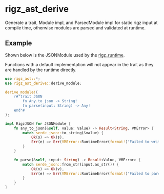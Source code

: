# rigz_ast_derive

Generate a trait, Module impl, and ParsedModule impl for static rigz input at compile time, otherwise modules are parsed and validated at runtime.

## Example

Shown below is the JSONModule used by the [rigz_runtime](https://crates.io/crates/rigz_runtime).

Functions with a default implementation will not appear in the trait as they are handled by the runtime directly.

```rust
use rigz_ast::*;
use rigz_ast_derive::derive_module;

derive_module!(
    r#"trait JSON
        fn Any.to_json -> String!
        fn parse(input: String) -> Any!
    end"#
);

impl RigzJSON for JSONModule {
    fn any_to_json(&self, value: Value) -> Result<String, VMError> {
        match serde_json::to_string(&value) {
            Ok(s) => Ok(s),
            Err(e) => Err(VMError::RuntimeError(format!("Failed to write json - {e}"))),
        }
    }

    fn parse(&self, input: String) -> Result<Value, VMError> {
        match serde_json::from_str(input.as_str()) {
            Ok(v) => Ok(v),
            Err(e) => Err(VMError::RuntimeError(format!("Failed to parse json - {e}"))),
        }
    }
}
```